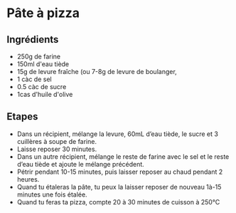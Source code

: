 # Pâte à pizza

## Ingrédients

- 250g de farine
- 150ml d'eau tiède
- 15g de levure fraîche (ou 7-8g de levure de boulanger,
- 1 càc de sel
- 0.5 càc de sucre
- 1cas d'huile d'olive

## Etapes

- Dans un récipient, mélange la levure, 60mL d’eau tiède, le sucre et 3 cuillères à soupe de farine. 
- Laisse reposer 30 minutes.
- Dans un autre récipient, mélange le reste de farine avec le sel et le reste d’eau tiède et ajoute le mélange précédent. 
- Pétrir pendant 10-15 minutes, puis laisser reposer au chaud pendant 2 heures. 
- Quand tu étaleras la pâte, tu peux la laisser reposer de nouveau 1à-15 minutes une fois étalée.
- Quand tu feras ta pizza, compte 20 à 30 minutes de cuisson à 250°C